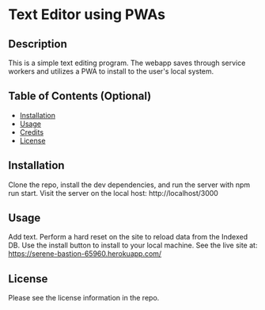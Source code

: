 # Text Editor using PWAs
## Description
This is a simple text editing program. The webapp saves through service workers and utilizes a PWA to install to the user's local system.
## Table of Contents (Optional)
- [Installation](#installation)
- [Usage](#usage)
- [Credits](#credits)
- [License](#license)
## Installation
Clone the repo, install the dev dependencies, and run the server with npm run start. Visit the server on the local host: http://localhost/3000
## Usage
Add text. Perform a hard reset on the site to reload data from the Indexed DB. Use the install button to install to your local machine. See the live site at: https://serene-bastion-65960.herokuapp.com/

## License
Please see the license information in the repo.



